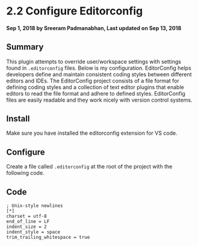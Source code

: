 # 2.2 Configure Editorconfig

#### Sep 1, 2018 by Sreeram Padmanabhan, Last updated on Sep 13, 2018

## Summary

This plugin attempts to override user/workspace settings with settings found in `.editorconfig` files. Below is my configuration.
EditorConfig helps developers define and maintain consistent coding styles between different editors and IDEs. The EditorConfig project consists of a file format for defining coding styles and a collection of text editor plugins that enable editors to read the file format and adhere to defined styles. EditorConfig files are easily readable and they work nicely with version control systems.

## Install

Make sure you have installed the editorconfig extension for VS code.

## Configure

Create a file called `.editorconfig` at the root of the project with the following code.

## Code
    ; Unix-style newlines
    [*]
    charset = utf-8
    end_of_line = LF
    indent_size = 2
    indent_style = space
    trim_trailing_whitespace = true
